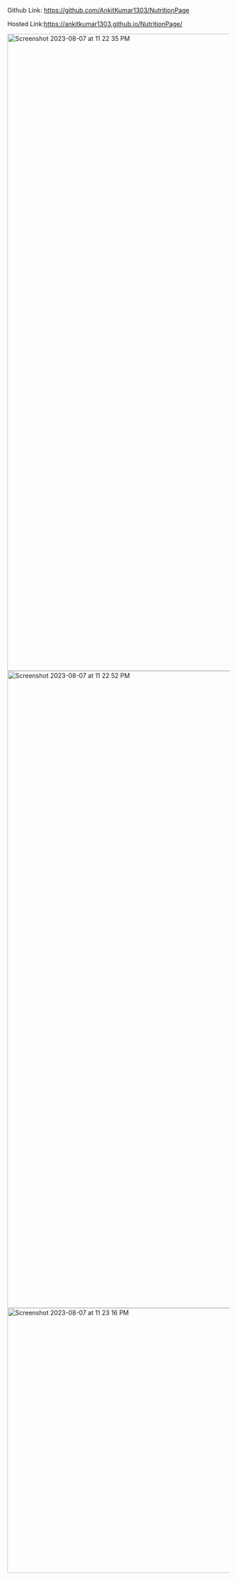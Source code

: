 Github Link: https://github.com/AnkitKumar1303/NutritionPage

Hosted Link:https://ankitkumar1303.github.io/NutritionPage/


<img width="1440" alt="Screenshot 2023-08-07 at 11 22 35 PM" src="https://github.com/AnkitKumar1303/NutritionPage/assets/42855900/52d8c018-a335-407c-9d98-af8368ba57ba">
<img width="1440" alt="Screenshot 2023-08-07 at 11 22 52 PM" src="https://github.com/AnkitKumar1303/NutritionPage/assets/42855900/0fac893f-9c2f-4b38-9782-759ff5c04fc2">
<img width="599" alt="Screenshot 2023-08-07 at 11 23 16 PM" src="https://github.com/AnkitKumar1303/NutritionPage/assets/42855900/481f43f9-74e5-4fa9-86b2-dde133180e59">

